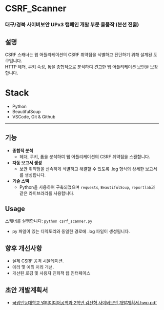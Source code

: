 # CSRF_Scanner
### 대구/경북 사이버보안 UPx3 캠페인 개발 부문 출품작 **(본선 진출)**

## 설명
CSRF 스캐너는 웹 어플리케이션의 CSRF 취약점을 식별하고 진단하기 위해 설계된 도구입니다.<br>HTTP 헤더, 쿠키 속성, 폼을 종합적으로 분석하여 견고한 웹 어플리케이션 보안을 보장합니다.

# Stack
- Python
- BeautifulSoup
- VSCode, Git & Github

---

## 기능
- **종합적 분석**
  - 헤더, 쿠키, 폼을 분석하여 웹 어플리케이션의 CSRF 취약점을 스캔합니다.
- **자동 보고서 생성**
  - 보안 취약점을 신속하게 식별하고 해결할 수 있도록 .log 형식의 상세한 보고서를 생성합니다.
- **기술 스택**
  - Python을 사용하여 구축되었으며 `requests`, `BeautifulSoup`, `reportlab`과 같은 라이브러리를 사용합니다.

## Usage
스캐너를 실행합니다: ```python csrf_scanner.py```
- py 파일이 있는 디렉토리와 동일한 경로에 .log 파일이 생성됩니다.

## 향후 개선사항
- 실제 CSRF 공격 시뮬레이션.
- 에러 및 예외 처리 개선.
- 개선된 로깅 및 사용자 친화적 웹 인터페이스

## 초안 개발계획서
- [국립안동대학교 멀티미디어공학과 2학년 김선혁 사이버보안 개발계획서.hwp.pdf](https://github.com/OuserDev/CSRF_Scanner/files/13387558/2.hwp.pdf)
